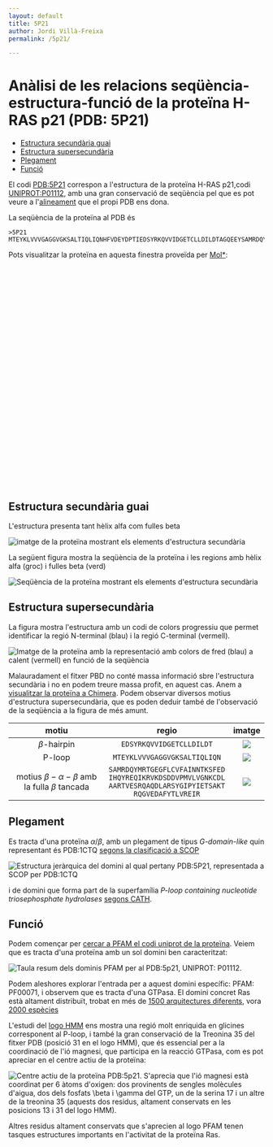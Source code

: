 ```yaml
---
layout: default
title: 5P21
author: Jordi Villà-Freixa
permalink: /5p21/

---
```

 <head>
    <meta charset="utf-8">
    <title>{{ page.title }}</title>
<script src="https://cdn.jsdelivr.net/npm/babel-polyfill/dist/polyfill.min.js"></script>
    <!-- Web component polyfill (only loads what it needs) -->
<script src="https://cdn.jsdelivr.net/npm/@webcomponents/webcomponentsjs/webcomponents-lite.js" charset="utf-8"></script>
    <!-- Required to polyfill modern browsers as code is ES5 for IE... -->
<script src="https://cdn.jsdelivr.net/npm/@webcomponents/webcomponentsjs/custom-elements-es5-adapter.js" charset="utf-8"></script>

<link rel="stylesheet" type="text/css" href="https://www.ebi.ac.uk/pdbe/pdb-component-library/css/pdbe-molstar-1.2.1.css">
<script type="text/javascript" src="https://www.ebi.ac.uk/pdbe/pdb-component-library/js/pdbe-molstar-component-1.2.1.js"></script>
<style>
        #myViewer{
          float:none;
          width:400px;
          height:400px;
          position:relative;
        }
    </style>
  </head>

<h1> Anàlisi de les relacions seqüència-estructura-funció de la proteïna H-RAS p21 (PDB: 5P21)</h1>

- [Estructura secundària guai](#estructura-secundària-guai)
- [Estructura supersecundària](#estructura-supersecundària)
- [Plegament](#plegament)
- [Funció](#funció)


 El codi [PDB:5P21](https://www.rcsb.org/structure/5p21) correspon a l'estructura de la proteïna H-RAS p21,codi [UNIPROT:P01112](https://www.uniprot.org/uniprot/P01112), amb una gran conservació de seqüència pel que es pot veure a l'[alineament](https://www.rcsb.org/uniprot/P01112) que el propi PDB ens dona.


La seqüència de la proteïna al PDB és

```fasta
>5P21
MTEYKLVVVGAGGVGKSALTIQLIQNHFVDEYDPTIEDSYRKQVVIDGETCLLDILDTAGQEEYSAMRDQYMRTGEGFLCVFAINNTKSFEDIHQYREQIKRVKDSDDVPMVLVGNKCDLAARTVESRQAQDLARSYGIPYIETSAKTRQGVEDAFYTLVREIRQH
```

Pots visualitzar la proteïna en aquesta finestra proveïda per [Mol*](https://molstar.org):

<p>
<div id="myViewer">
<pdbe-molstar id="pdbeMolstarComponent" molecule-id="5p21" hide-controls="true"></pdbe-molstar>
</div>
</p>
<br>  

## Estructura secundària guai

L'estructura presenta tant hèlix alfa com fulles beta

![imatge de la proteïna mostrant els elements d'estructura secundària](../figures/5p21_2nd.png)

La següent figura mostra la seqüència de la proteïna i les regions amb hèlix alfa (groc) i fulles beta (verd)

![Seqüència de la proteïna mostrant els elements d'estructura secundària](../figures/5p21_seq.png)

## Estructura supersecundària

La figura mostra l'estructura amb un codi de colors progressiu que permet identificar la regió N-terminal (blau) i la regió C-terminal (vermell).

![Imatge de la proteïna amb la representació amb colors de fred (blau) a calent (vermell) en funció de la seqüència](../figures/5p21_rainbow.png)

Malauradament el fitxer PBD no conté massa informació sbre l'estructura secundària i no en podem treure massa profit, en aquest cas. Anem a [visualitzar la proteïna a Chimera](../code/5p21.py). Podem observar diversos motius d'estructura supersecundària, que es poden deduir també de l'observació de la seqüència a la figura de més amunt.

| motiu | regio | imatge |
|:-------:|:-------:|:--------:|
|   $\beta$-hairpin    |   ```EDSYRKQVVIDGETCLLDILDT```    |   ![](../figures/5p21_hairpin.png)     |
|    P-loop   |    ```MTEYKLVVVGAGGVGKSALTIQLIQN```   |    ![](../figures/5p21_ploop.png)       |
|     motius $\beta-\alpha-\beta$ amb la fulla $\beta$ tancada    |    ```SAMRDQYMRTGEGFLCVFAINNTKSFED```<br>```IHQYREQIKRVKDSDDVPMVLVGNKCDL```<br>```AARTVESRQAQDLARSYGIPYIETSAKT```<br>```RQGVEDAFYTLVREIR``` |    ![](../figures/5p21_betaalphabeta.png)       |

## Plegament

Es tracta d'una proteïna $\alpha/\beta$, amb un plegament de tipus *G-domain-like* quin representant és PDB:1CTQ [segons la clasificació a SCOP](https://scop.mrc-lmb.cam.ac.uk/term/8019404)

![Estructura jeràrquica del domini al qual pertany PDB:5P21, representada a SCOP per PDB:1CTQ](../figures/1CTQ_SCOP.png)

i de domini que forma part de la superfamília *P-loop containing nucleotide triosephosphate hydrolases* [segons CATH](http://www.cathdb.info/search?q=5p21).

## Funció

Podem començar per [cercar a PFAM el codi uniprot de la proteïna](http://pfam.xfam.org/protein/P01112). Veiem que es tracta d'una proteïna amb un sol domini ben caracteritzat:

![Taula resum dels dominis PFAM per al PDB:5p21, UNIPROT: P01112](../figures/5p21_pfam1.png).

Podem aleshores explorar l'entrada per a aquest domini específic: PFAM: PF00071, i observem que es tracta d'una GTPasa. El domini concret Ras està altament distribuït, trobat en més de [1500 arquitectures diferents](http://pfam.xfam.org/family/PF00071#tabview=tab1), vora [2000 espècies](http://pfam.xfam.org/family/PF00071#tabview=tab7)

L'estudi del [logo HMM](http://pfam.xfam.org/family/ras#tabview=tab4) ens mostra una regió molt enriquida en glicines corresponent al P-loop, i també la gran conservació de la Treonina 35 del fitxer PDB (posició 31 en el logo HMM), que és essencial per a la coordinació de l'ió magnesi, que participa en la reacció GTPasa, com es pot apreciar en el centre actiu de la proteïna:

![Centre actiu de la proteïna PDB:5p21. S'aprecia que l'ió magnesi està coordinat per 6 àtoms d'oxigen: dos provinents de sengles molècules d'aigua, dos dels fosfats $\beta$ i $\gamma$ del GTP, un de la serina 17 i un altre de la treonina 35 (aquests dos residus, altament conservats en les posicions [13 i 31 del logo HMM](http://pfam.xfam.org/family/ras#tabview=tab4)).](../figures/5p21_centreactiu.png)

Altres residus altament conservats que s'aprecien al logo PFAM tenen tasques estructures importants en l'activitat de la proteïna Ras.
